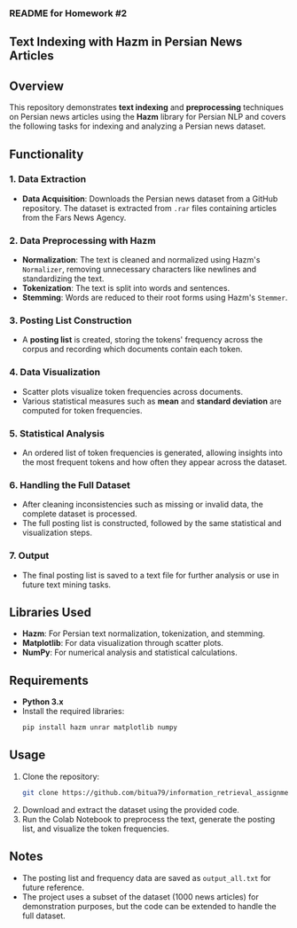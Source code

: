 ### README for Homework #2

## Text Indexing with Hazm in Persian News Articles

## Overview
This repository demonstrates **text indexing** and **preprocessing** techniques on Persian news articles using the **Hazm** library for Persian NLP and covers the following tasks for indexing and analyzing a Persian news dataset.

## Functionality

### 1. Data Extraction
- **Data Acquisition**: Downloads the Persian news dataset from a GitHub repository. The dataset is extracted from `.rar` files containing articles from the Fars News Agency.

### 2. Data Preprocessing with Hazm
- **Normalization**: The text is cleaned and normalized using Hazm's `Normalizer`, removing unnecessary characters like newlines and standardizing the text.
- **Tokenization**: The text is split into words and sentences.
- **Stemming**: Words are reduced to their root forms using Hazm's `Stemmer`.

### 3. Posting List Construction
- A **posting list** is created, storing the tokens' frequency across the corpus and recording which documents contain each token.

### 4. Data Visualization
- Scatter plots visualize token frequencies across documents.
- Various statistical measures such as **mean** and **standard deviation** are computed for token frequencies.

### 5. Statistical Analysis
- An ordered list of token frequencies is generated, allowing insights into the most frequent tokens and how often they appear across the dataset.

### 6. Handling the Full Dataset
- After cleaning inconsistencies such as missing or invalid data, the complete dataset is processed.
- The full posting list is constructed, followed by the same statistical and visualization steps.

### 7. Output
- The final posting list is saved to a text file for further analysis or use in future text mining tasks.

## Libraries Used
- **Hazm**: For Persian text normalization, tokenization, and stemming.
- **Matplotlib**: For data visualization through scatter plots.
- **NumPy**: For numerical analysis and statistical calculations.

## Requirements
- **Python 3.x**
- Install the required libraries:
    ```bash
    pip install hazm unrar matplotlib numpy
    ```

## Usage
1. Clone the repository:
    ```bash
    git clone https://github.com/bitua79/information_retrieval_assignment.git
    ```
2. Download and extract the dataset using the provided code.
3. Run the Colab Notebook to preprocess the text, generate the posting list, and visualize the token frequencies.

## Notes
- The posting list and frequency data are saved as `output_all.txt` for future reference.
- The project uses a subset of the dataset (1000 news articles) for demonstration purposes, but the code can be extended to handle the full dataset.